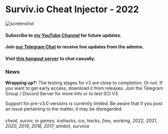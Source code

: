# Surviv.io Cheat Injector - 2022
![screenshot](https://media.discordapp.net/attachments/822567307410014261/835204258899034193/photo_2021-04-11_22-13-43.jpg)
#### Subscribe to [my YouTube Channel](https://www.youtube.com/c/IceHacks?sub_confirmation=1) for future updates.
#### Join [our Telegram Chat](https://t.me/ice_updates) to receive live updates from the admins.
#### Visit [this hangout server](https://discord.gg/cueXYN5GAz) to chat casually.

### News
**Wrapping up?:** The testing stages for v3 are close to completion. Or not. If you want to get early access, download it from releases.
Join the Telegram Group / Discord Server for more info or to test SCI V3.

Support for pre-v3.0 versions is currently limited. Be aware that if you post an issue pertaining to the matter, it may be disregarded.

###### cheat, surviv, io games, icehacks, ice, hacks, free, working, 2022, 2021, 2020, 2019, 2018, 2017, aimbot, survivio
